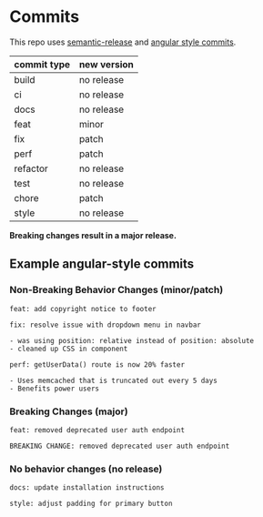 # Commits

This repo uses [semantic-release](https://github.com/semantic-release/semantic-release) and [angular style commits](https://github.com/angular/angular/blob/68a6a07/CONTRIBUTING.md#commit).

|commit type|new version|
|-----------|-----------|
|build|no release|
|ci|no release|
|docs|no release|
|feat|minor|
|fix|patch|
|perf|patch|
|refactor|no release|
|test|no release|
|chore|patch|
|style|no release|

**Breaking changes result in a major release.**

## Example angular-style commits

### Non-Breaking Behavior Changes (minor/patch)

```
feat: add copyright notice to footer
```

```
fix: resolve issue with dropdown menu in navbar

- was using position: relative instead of position: absolute
- cleaned up CSS in component
```

```
perf: getUserData() route is now 20% faster

- Uses memcached that is truncated out every 5 days
- Benefits power users
```

### Breaking Changes (major)

```
feat: removed deprecated user auth endpoint

BREAKING CHANGE: removed deprecated user auth endpoint
```

### No behavior changes (no release)

```
docs: update installation instructions
```

```
style: adjust padding for primary button
```
